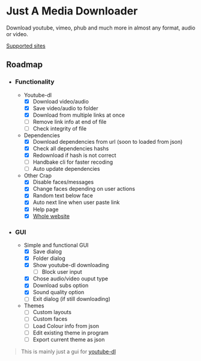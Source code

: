 # Just A Media Downloader
Download youtube, vimeo, phub and much more in almost any format, audio or video.


[Supported sites](https://ytdl-org.github.io/youtube-dl/supportedsites.html)

## Roadmap
 - ### Functionality
	- Youtube-dl
		- [x] Download video/audio
		- [x] Save video/audio to folder
		- [x] Download from multiple links at once
		- [ ] Remove link info at end of file
		- [ ] Check integrity of file
	- Dependencies
		- [x] Download dependencies from url (soon to loaded from json)
		- [x] Check all dependencies hashs
		- [x] Redownload if hash is not correct
		- [ ] Handbake cli for faster recoding
		- [ ] Auto update dependencies 
	- Other Crap
		- [x] Disable faces/messages
		- [x] Change faces depending on user actions
		- [x] Random text below face
		- [x] Auto next line when user paste link
		- [x] Help page
		- [x] [Whole website](https://bonehead.xyz/jamdl.html)
 - ### GUI
	- Simple and functional GUI
		- [X] Save dialog
		- [X] Folder dialog
		- [X] Show youtube-dl downloading
		  - [ ] Block user input
		- [X] Chose audio/video ouput type
		- [X] Download subs option 
		- [X] Sound quality option 
 		- [ ] Exit dialog (if still downloading)
	- Themes
  		- [ ] Custom layouts
		- [ ] Custom faces
		- [ ] Load Colour info from json
		- [ ] Edit existing theme in program
		- [ ] Export current theme as json
    
> This is mainly just a gui for [youtube-dl](https://github.com/ytdl-org/youtube-dl) 
